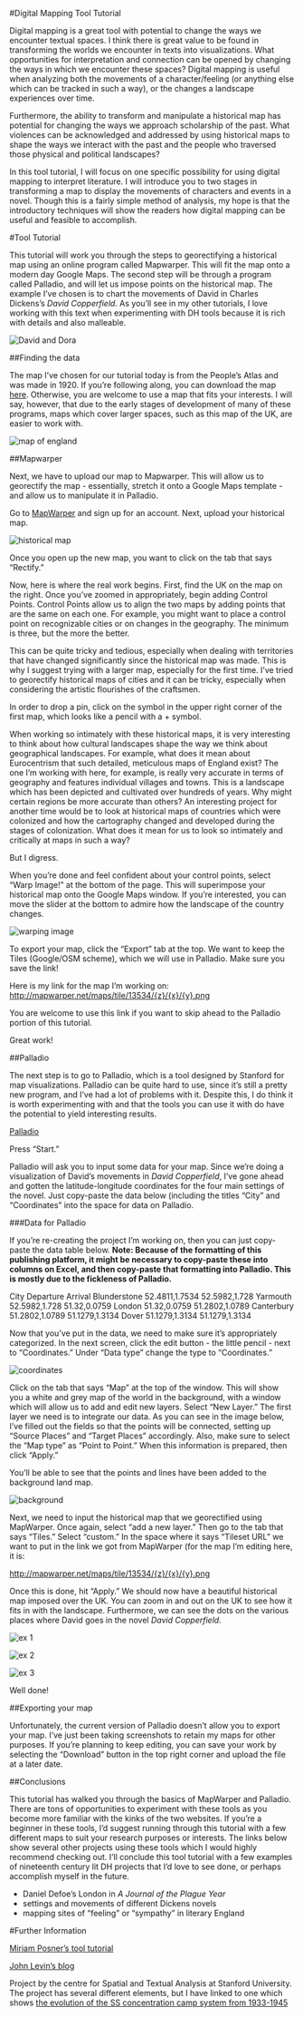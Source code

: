 #Digital Mapping Tool Tutorial

Digital mapping is a great tool with potential to change the ways we encounter textual spaces. I think there is great value to be found in transforming the worlds we encounter in texts into visualizations. What opportunities for interpretation and connection can be opened by changing the ways in which we encounter these spaces? Digital mapping is useful when analyzing both the movements of a character/feeling (or anything else which can be tracked in such a way), or the changes a landscape experiences over time. 

Furthermore, the ability to transform and manipulate a historical map has potential for changing the ways we approach scholarship of the past. What violences can be acknowledged and addressed by using historical maps to shape the ways we interact with the past and the people who traversed those physical and political landscapes?  

In this tool tutorial, I will focus on one specific possibility for using digital mapping to interpret literature. I will introduce you to two stages in transforming a map to display the movements of characters and events in a novel. Though this is a fairly simple method of analysis, my hope is that the introductory techniques will show the readers how digital mapping can be useful and feasible to accomplish. 





#Tool Tutorial 

This tutorial will work you through the steps to georectifying a historical map using an online program called Mapwarper. This will fit the map onto a modern day Google Maps. The second step will be through a program called Palladio, and will let us impose points on the historical map. The example I’ve chosen is to chart the movements of David in Charles Dickens’s *David Copperfield*. As you’ll see in my other tutorials, I love working with this text when experimenting with DH tools because it is rich with details and also malleable. 

![David and Dora](https://github.com/jennaherdman/gitbookdh/blob/master/images%20for%20digital%20mapping/davidcopperfield.png?raw=true)

##Finding the data 

The map I’ve chosen for our tutorial today is from the People’s Atlas and was made in 1920. If you’re following along, you can download the map [here](http://www.hipkiss.org/data/maps/london-geographical-institute_the-peoples-atlas_1920_england-and-wales_3012_3992_600.jpg). Otherwise, you are welcome to use a map that fits your interests. I will say, however, that due to the early stages of development of many of these programs, maps which cover larger spaces, such as this map of the UK, are easier to work with. 

![map of england](https://github.com/jennaherdman/gitbookdh/blob/master/images%20for%20digital%20mapping/ukmap.png?raw=true)

##Mapwarper 

Next, we have to upload our map to Mapwarper. This will allow us to georectify the map - essentially, stretch it onto a Google Maps template - and allow us to manipulate it in Palladio. 

Go to [MapWarper](http://mapwarper.net/maps) and sign up for an account. Next, upload your historical map. 

![historical map](https://github.com/jennaherdman/gitbookdh/blob/master/images%20for%20digital%20mapping/unspecified.png?raw=true)

Once you open up the new map, you want to click on the tab that says “Rectify.” 

Now, here is where the real work begins. First, find the UK on the map on the right. Once you’ve zoomed in appropriately, begin adding Control Points. Control Points allow us to align the two maps by adding points that are the same on each one. For example, you might want to place a control point on recognizable cities or on changes in the geography. The minimum is three, but the more the better.

This can be quite tricky and tedious, especially when dealing with territories that have changed significantly since the historical map was made. This is why I suggest trying with a larger map, especially for the first time. I’ve tried to georectify historical maps of cities and it can be tricky, especially when considering the artistic flourishes of the craftsmen. 

In order to drop a pin, click on the symbol in the upper right corner of the first map, which looks like a pencil with a + symbol. 

When working so intimately with these historical maps, it is very interesting to think about how cultural landscapes shape the way we think about geographical landscapes. For example, what does it mean about Eurocentrism that such detailed, meticulous maps of England exist? The one I’m working with here, for example, is really very accurate in terms of geography and features individual villages and towns. This is a landscape which has been depicted and cultivated over hundreds of years. Why might certain regions be more accurate than others? An interesting project for another time would be to look at historical maps of countries which were colonized and how the cartography changed and developed during the stages of colonization. What does it mean for us to look so intimately and critically at maps in such a way? 

But I digress. 

When you’re done and feel confident about your control points, select “Warp Image!” at the bottom of the page. This will superimpose your historical map onto the Google Maps window. If you’re interested, you can move the slider at the bottom to admire how the landscape of the country changes. 

![warping image](https://github.com/jennaherdman/gitbookdh/blob/master/images%20for%20digital%20mapping/unspecified-2.png?raw=true)

To export your map, click the “Export” tab at the top. We want to keep the Tiles (Google/OSM scheme), which we will use in Palladio. Make sure you save the link! 

Here is my link for the map I’m working on: 
http://mapwarper.net/maps/tile/13534/{z}/{x}/{y}.png

You are welcome to use this link if you want to skip ahead to the Palladio portion of this tutorial. 

Great work! 

##Palladio 

The next step is to go to Palladio, which is a tool designed by Stanford for map visualizations. Palladio can be quite hard to use, since it’s still a pretty new program, and I’ve had a lot of problems with it. Despite this, I do think it is worth experimenting with and that the tools you can use it with do have the potential to yield interesting results. 

[Palladio](http://palladio.designhumanities.org/#/)

Press “Start.” 

Palladio will ask you to input some data for your map. Since we’re doing a visualization of David’s movements in *David Copperfield*, I’ve gone ahead and gotten the latitude-longitude coordinates for the four main settings of the novel. Just copy-paste the data below (including the titles “City” and “Coordinates” into the space for data on Palladio. 

###Data for Palladio

If you’re re-creating the project I’m working on, then you can just copy-paste the data table below. **Note: Because of the formatting of this publishing platform, it might be necessary to copy-paste these into columns on Excel, and then copy-paste that formatting into Palladio. This is mostly due to the fickleness of Palladio.**

City 	Departure	Arrival
Blunderstone	52.4811,1.7534	52.5982,1.728
Yarmouth	52.5982,1.728	51.32,0.0759
London	51.32,0.0759	51.2802,1.0789
Canterbury	51.2802,1.0789	51.1279,1.3134
Dover	51.1279,1.3134	51.1279,1.3134


Now that you’ve put in the data, we need to make sure it’s appropriately categorized. In the next screen, click the edit button - the little pencil - next to “Coordinates.” Under “Data type” change the type to “Coordinates.”

![coordinates](https://github.com/jennaherdman/gitbookdh/blob/master/images%20for%20digital%20mapping/unspecified-1%20copy.png?raw=true)

Click on the tab that says “Map” at the top of the window. This will show you a white and grey map of the world in the background, with a window which will allow us to add and edit new layers. Select “New Layer.” The first layer we need is to integrate our data. As you can see in the image below, I’ve filled out the fields so that the points will be connected, setting up “Source Places” and “Target Places” accordingly. Also, make sure to select the “Map type” as “Point to Point.” When this information is prepared, then click “Apply.”


You’ll be able to see that the points and lines have been added to the background land map. 

![background](https://github.com/jennaherdman/gitbookdh/blob/master/images%20for%20digital%20mapping/dotson.png?raw=true)

Next, we need to input the historical map that we georectified using MapWarper. Once again, select “add a new layer.” Then go to the tab that says “Tiles.” Select “custom.” In the space where it says “Tileset URL” we want to put in the link we got from MapWarper (for the map I’m editing here, it is: 

http://mapwarper.net/maps/tile/13534/{z}/{x}/{y}.png

Once this is done, hit “Apply.” We should now have a beautiful historical map imposed over the UK. You can zoom in and out on the UK to see how it fits in with the landscape. Furthermore, we can see the dots on the various places where David goes in the novel *David Copperfield.*

![ex 1](https://github.com/jennaherdman/gitbookdh/blob/master/images%20for%20digital%20mapping/unspecified-5.png?raw=true)

![ex 2](https://github.com/jennaherdman/gitbookdh/blob/master/images%20for%20digital%20mapping/unspecified-1.png?raw=true)

![ex 3](https://github.com/jennaherdman/gitbookdh/blob/master/images%20for%20digital%20mapping/unspecified-6.png?raw=true)

Well done! 

##Exporting your map 

Unfortunately, the current version of Palladio doesn’t allow you to export your map. I’ve just been taking screenshots to retain my maps for other purposes. If you’re planning to keep editing, you can save your work by selecting the “Download” button in the top right corner and upload the file at a later date.  

##Conclusions

This tutorial has walked you through the basics of MapWarper and Palladio. There are tons of opportunities to experiment with these tools as you become more familiar with the kinks of the two websites. If you’re a beginner in these tools, I’d suggest running through this tutorial with a few different maps to suit your research purposes or interests. The links below show several other projects using these tools which I would highly recommend checking out. I’ll conclude this tool tutorial with a few examples of nineteenth century lit DH projects that I’d love to see done, or perhaps accomplish myself in the future. 

* Daniel Defoe’s London in *A Journal of the Plague Year*
* settings and movements of different Dickens novels 
* mapping sites of “feeling” or “sympathy” in literary England 

#Further Information

[Miriam Posner’s tool tutorial](http://miriamposner.com/blog/getting-started-with-palladio/)

[John Levin’s blog](http://anterotesis.com/wordpress/2011/03/digital-humanities-gis-projects/)

Project by the centre for Spatial and Textual Analysis at Stanford University. The project has several different elements, but I have linked to one which shows [the evolution of the SS concentration camp system from 1933-1945](http://web.stanford.edu/group/spatialhistory/cgi-bin/site/viz.php?id=379&project_id=0)

